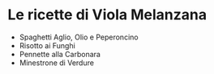 # Le ricette di Viola Melanzana

* Spaghetti Aglio, Olio e Peperoncino
* Risotto ai Funghi
* Pennette alla Carbonara
* Minestrone di Verdure
